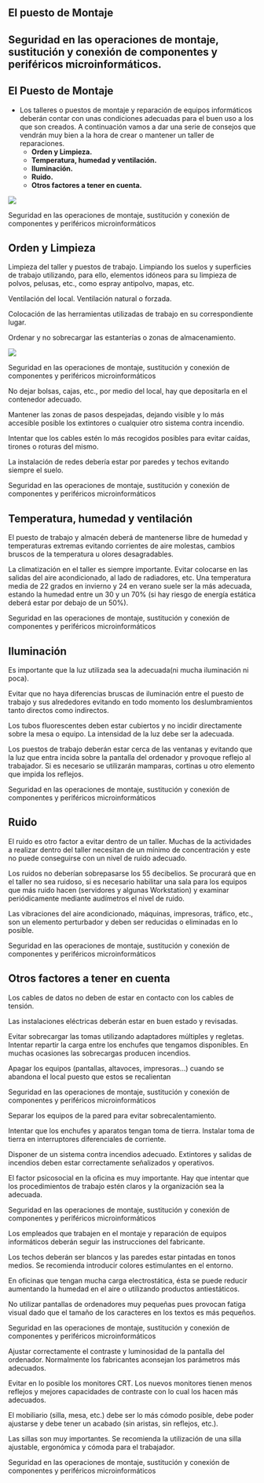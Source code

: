 ## El puesto de Montaje

## Seguridad en las operaciones de montaje, sustitución y conexión de componentes y periféricos microinformáticos.

## El Puesto de Montaje

* Los talleres o puestos de montaje y reparación de equipos informáticos deberán contar con unas condiciones adecuadas para el buen uso a los que son creados\. A continuación vamos a dar una serie de consejos que vendrán muy bien a la hora de crear o mantener un taller de reparaciones\.
  * __Orden y Limpieza\.__
  * __Temperatura\, humedad y ventilación\.__
  * __Iluminación\.__
  * __Ruido\.__
  * __Otros factores a tener en cuenta\.__

![](img%5C4%20El%20puesto%20de%20montaje0.png)

Seguridad en las operaciones de montaje\, sustitución y conexión de componentes y periféricos microinformáticos

## Orden y Limpieza

Limpieza del taller y puestos de trabajo\. Limpiando los suelos y superficies de trabajo utilizando\, para ello\, elementos idóneos para su limpieza de polvos\, pelusas\, etc\.\, como espray antipolvo\,  mapas\, etc\.

Ventilación del local\. Ventilación natural o forzada\.

Colocación de las herramientas utilizadas de trabajo en su correspondiente lugar\.

Ordenar y no sobrecargar las estanterías o zonas de almacenamiento\.

![](img%5C4%20El%20puesto%20de%20montaje1.jpg)

Seguridad en las operaciones de montaje\, sustitución y conexión de componentes y periféricos microinformáticos

No dejar bolsas\, cajas\, etc\.\, por medio del local\, hay que depositarla en el contenedor adecuado\.

Mantener las zonas de pasos despejadas\, dejando visible y lo más accesible posible los extintores o cualquier otro sistema contra incendio\.

Intentar que los cables estén lo más recogidos posibles para evitar caídas\, tirones o roturas del mismo\.

La instalación de redes debería estar por paredes y techos evitando siempre el suelo\.

Seguridad en las operaciones de montaje\, sustitución y conexión de componentes y periféricos microinformáticos

## Temperatura, humedad y ventilación

El puesto de trabajo y almacén deberá de mantenerse libre de humedad y temperaturas extremas evitando corrientes de aire molestas\, cambios bruscos de la temperatura u olores desagradables\.

La climatización en el taller es siempre importante\. Evitar colocarse en las salidas del aire acondicionado\, al lado de radiadores\, etc\. Una temperatura media de 22 grados en invierno y 24 en verano suele ser la más adecuada\, estando la humedad entre un 30 y un 70% \(si hay riesgo de energía estática deberá estar por debajo de un 50%\)\.

Seguridad en las operaciones de montaje\, sustitución y conexión de componentes y periféricos microinformáticos

## Iluminación

Es importante que la luz utilizada sea la adecuada\(ni mucha iluminación ni poca\)\.

Evitar que no haya diferencias bruscas de iluminación entre el puesto de trabajo y sus alrededores evitando en todo momento los deslumbramientos tanto directos como indirectos\.

Los tubos fluorescentes deben estar cubiertos y no incidir directamente sobre la mesa o equipo\. La intensidad de la luz debe ser la adecuada\.

Los puestos de trabajo deberán estar cerca de las ventanas y evitando que la luz que entra incida sobre la pantalla del ordenador y provoque reflejo al trabajador\. Si es necesario se utilizarán mamparas\, cortinas u otro elemento que impida los reflejos\.

Seguridad en las operaciones de montaje\, sustitución y conexión de componentes y periféricos microinformáticos

## Ruido

El ruido es otro factor a evitar dentro de un taller\. Muchas de la actividades a realizar dentro del taller necesitan de un mínimo de concentración y este no puede conseguirse con un nivel de ruido adecuado\.

Los ruidos no deberían sobrepasarse los 55 decibelios\. Se procurará que en el taller no sea ruidoso\, si es necesario habilitar una sala para los equipos que más ruido hacen \(servidores y algunas Workstation\) y examinar periódicamente mediante audímetros el nivel de ruido\.

Las vibraciones del aire acondicionado\, máquinas\, impresoras\, tráfico\, etc\.\, son un elemento perturbador y deben ser reducidas o eliminadas en lo posible\.

Seguridad en las operaciones de montaje\, sustitución y conexión de componentes y periféricos microinformáticos

## Otros factores a tener en cuenta

Los cables de datos no deben de estar en contacto con los cables de tensión\.

Las instalaciones eléctricas deberán estar en buen estado y revisadas\.

Evitar sobrecargar las tomas utilizando adaptadores múltiples y regletas\. Intentar repartir la carga entre los enchufes que tengamos disponibles\. En muchas ocasiones las sobrecargas producen incendios\.

Apagar los equipos \(pantallas\, altavoces\, impresoras…\) cuando se abandona el local puesto que estos se recalientan

Seguridad en las operaciones de montaje\, sustitución y conexión de componentes y periféricos microinformáticos

Separar los equipos de la pared para evitar sobrecalentamiento\.

Intentar que los enchufes y aparatos tengan toma de tierra\. Instalar toma de tierra en interruptores diferenciales de corriente\.

Disponer de un sistema contra incendios adecuado\. Extintores y salidas de incendios deben  estar correctamente señalizados y operativos\.

El factor psicosocial en la oficina es muy importante\. Hay que intentar que los procedimientos de trabajo estén claros y la organización sea la adecuada\.

Seguridad en las operaciones de montaje\, sustitución y conexión de componentes y periféricos microinformáticos

Los empleados que trabajen en el montaje y reparación de equipos informáticos deberán seguir las instrucciones del fabricante\.

Los techos deberán ser blancos y las paredes estar pintadas en tonos medios\. Se recomienda introducir colores estimulantes en el entorno\.

En oficinas que tengan mucha carga electrostática\, ésta se puede reducir aumentando la humedad en el aire o utilizando productos antiestáticos\.

No utilizar pantallas de ordenadores muy pequeñas pues provocan fatiga  visual dado que el tamaño de los caracteres en los textos es más pequeños\.

Seguridad en las operaciones de montaje\, sustitución y conexión de componentes y periféricos microinformáticos

Ajustar correctamente el contraste y luminosidad de la pantalla del ordenador\. Normalmente los fabricantes aconsejan los parámetros más adecuados\.

Evitar en lo posible los monitores CRT\. Los nuevos monitores tienen menos reflejos  y mejores capacidades de contraste con lo cual los hacen más adecuados\.

El mobiliario \(silla\, mesa\, etc\.\) debe ser lo más cómodo posible\, debe poder ajustarse y debe tener un acabado \(sin aristas\, sin reflejos\, etc\.\)\.

Las sillas son muy importantes\. Se recomienda la utilización de una silla ajustable\, ergonómica y cómoda para el trabajador\.

Seguridad en las operaciones de montaje\, sustitución y conexión de componentes y periféricos microinformáticos

